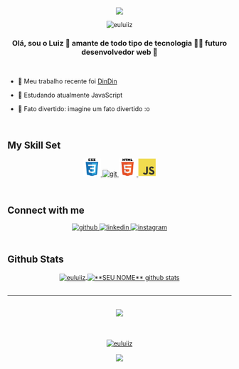 <div align="center">
<img src="https://sdk.bitmoji.com/render/panel/5e845383-93bc-40c1-bdde-3574c1b7c810-4fbad1a6-cf53-4e76-85d0-554ad654afe1-v1.png?transparent=1&palette=1" align="center" width="250px" />
<p align="center"> <img src="https://komarev.com/ghpvc/?username=euluiiz&label=Visitantes&color=8f0099&style=flat" alt="euluiiz" /> </p>
</div>  
  

### <div align="center">Olá, sou o Luiz 👋 amante de todo tipo de tecnologia 👨‍💻 futuro desenvolvedor web 🚀</div>  

<br/>
  

- 🧠 Meu trabalho recente foi [DinDin](https://github.com/EuLuiiz/dindin-xp44)  
  

- 💭 Estudando atualmente JavaScript  
  

- 👾 Fato divertido: imagine um fato divertido :o  
  

<br/> 


## My Skill Set  
<div align="center">  
<p align="center"> <a href="https://www.w3schools.com/css/" target="_blank" rel="noreferrer"> <img src="https://raw.githubusercontent.com/devicons/devicon/master/icons/css3/css3-original-wordmark.svg" alt="css3" width="40" height="40"/> </a> <a href="https://git-scm.com/" target="_blank" rel="noreferrer"> <img src="https://www.vectorlogo.zone/logos/git-scm/git-scm-icon.svg" alt="git" width="40" height="40"/> </a> <a href="https://www.w3.org/html/" target="_blank" rel="noreferrer"> <img src="https://raw.githubusercontent.com/devicons/devicon/master/icons/html5/html5-original-wordmark.svg" alt="html5" width="40" height="40"/> </a> <a href="https://developer.mozilla.org/en-US/docs/Web/JavaScript" target="_blank" rel="noreferrer"> <img src="https://raw.githubusercontent.com/devicons/devicon/master/icons/javascript/javascript-original.svg" alt="javascript" width="40" height="40"/> </a> </p>
</div>  

<br/>  


## Connect with me  
<div align="center">
<a href="https://github.com/EuLuiiz" target="_blank">
<img src=https://img.shields.io/badge/github-%2324292e.svg?&style=for-the-badge&logo=github&logoColor=white alt=github style="margin-bottom: 5px;" />
</a>
<a href="https://linkedin.com/in/victorluiz0" target="_blank">
<img src=https://img.shields.io/badge/linkedin-%231E77B5.svg?&style=for-the-badge&logo=linkedin&logoColor=white alt=linkedin style="margin-bottom: 5px;" />
</a>
<a href="https://instagram.com/luiiz.sla" target="_blank">
<img src=https://img.shields.io/badge/instagram-%23000000.svg?&style=for-the-badge&logo=instagram&logoColor=white alt=instagram style="margin-bottom: 5px;" />
</a>  
</div>  
  

<br/>  


## Github Stats  

<div align="center">
<a href="https://github.com/Gurupreet">
  <img align="center" src="https://github-readme-stats.vercel.app/api/top-langs?username=euluiiz&show_icons=true&theme=tokyonight&locale=en&layout=compact" alt="euluiiz" />
</a>

<a href="https://github.com/Gurupreet">
 <img align="center" src="https://github-readme-stats.vercel.app/api?username=euluiiz&show_icons=true&theme=tokyonight&line_height=27" alt="**SEU NOME** github stats"/>
</a>
</div>

<br/>  


----

<br/>  

<div align="center"><img src="https://spotify-github-profile.vercel.app/api/view?uid=31ow6mxssvolwpsgyxuytsyw4gau&cover_image=false&theme=default&bar_color=b14ea9&bar_color_cover=true" /></div>  

<br/>  
<br/>  

<div align="center">
            <p><a href="https://www.buymeacoffee.com/euluiiz"> <img align="center" src="https://cdn.buymeacoffee.com/buttons/v2/default-yellow.png" height="50" width="210" alt="euluiiz" /></a></p>
            <img src="https://sdk.bitmoji.com/render/panel/72ac9e93-804e-43eb-9e06-7270df7b4d41-4fbad1a6-cf53-4e76-85d0-554ad654afe1-v1.png?transparent=1&palette=1" align="center" width="250px" />
            </div>
